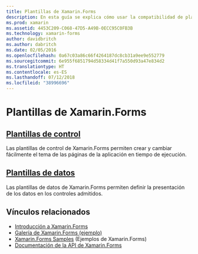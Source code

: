 ```yaml
---
title: Plantillas de Xamarin.Forms
description: En esta guía se explica cómo usar la compatibilidad de plantillas que proporciona Xamarin.Forms. Esto incluye plantillas de control, que pueden usarse para aplicar temas y cambiar el tema de las páginas fácilmente en tiempo de ejecución, y plantillas de datos, que definen la presentación de los datos en los controles admitidos.
ms.prod: xamarin
ms.assetid: 4453C209-C068-47D5-A49B-0ECC95C0FB3B
ms.technology: xamarin-forms
author: davidbritch
ms.author: dabritch
ms.date: 02/05/2016
ms.openlocfilehash: 0a67c03a86c66f4264187dc8cb31a9ee9e552779
ms.sourcegitcommit: 6e955f6851794d58334d41f7a550d93a47e834d2
ms.translationtype: HT
ms.contentlocale: es-ES
ms.lasthandoff: 07/12/2018
ms.locfileid: "38996696"
---
```

# <a name="xamarinforms-templates"></a>Plantillas de Xamarin.Forms

## <a name="control-templatescontrol-templatesindexmd"></a>[Plantillas de control](control-templates/index.md)

Las plantillas de control de Xamarin.Forms permiten crear y cambiar fácilmente el tema de las páginas de la aplicación en tiempo de ejecución.

## <a name="data-templatesdata-templatesindexmd"></a>[Plantillas de datos](data-templates/index.md)

Las plantillas de datos de Xamarin.Forms permiten definir la presentación de los datos en los controles admitidos.


## <a name="related-links"></a>Vínculos relacionados

- [Introducción a Xamarin.Forms](~/xamarin-forms/get-started/introduction-to-xamarin-forms.md)
- [Galería de Xamarin.Forms (ejemplo)](https://developer.xamarin.com/samples/FormsGallery/)
- [Xamarin.Forms Samples](https://developer.xamarin.com/samples/tag/Xamarin.Forms/) (Ejemplos de Xamarin.Forms)
- [Documentación de la API de Xamarin.Forms](xref:Xamarin.Forms)
